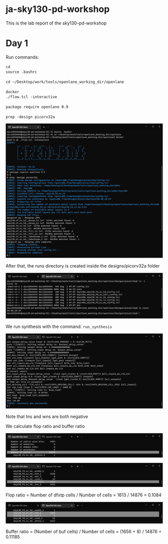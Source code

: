 # ja-sky130-pd-workshop

This is the lab report of the sky130-pd-workshop

# Day 1

Run commands:

```
cd
source .bashrc

cd ~/Desktop/work/tools/openlane_working_dir/openlane

docker
./flow.tcl -interactive

package require openlane 0.9

prep -design picorv32a
```

![img](img/day1/1.png)

After that, the runs directory is created inside the designs/picorv32a folder

![img](img/day1/2.png)

We run synthesis with the command:
`run_synthesis`

![img](img/day1/3.png)

Note that tns and wns are both negative

We calculate flop ratio and buffer ratio

![img](img/day1/4.png)

![img](img/day1/5.png)

Flop ratio = Number of dfxtp cells / Number of cells = 1613 / 14876 = 0.1084 

![img](img/day1/6.png)

Buffer ratio = (Number of buf cells) / Number of cells = (1656 + 8) / 14876 = 0.11185


